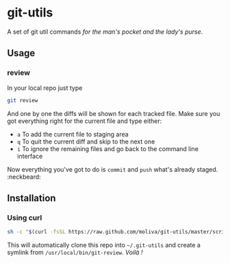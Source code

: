 # git-utils
A set of git util commands _for the man's pocket and the lady's purse_.
## Usage

### review
In your local repo just type
```bash
git review
```
And one by one the diffs will be shown for each tracked file.
Make sure you got everything right for the current file and type either:
* `a` To add the current file to staging area
* `q` To quit the current diff and skip to the next one
* `i` To ignore the remaining files and go back to the command line interface

Now everything you've got to do is `commit` and `push` what's already staged. :neckbeard:

## Installation

### Using curl
```bash
sh -c "$(curl -fsSL https://raw.github.com/moliva/git-utils/master/scripts/install.sh)"
```
This will automatically clone this repo into `~/.git-utils` and create a symlink from `/usr/local/bin/git-review`. _Voilà !_
